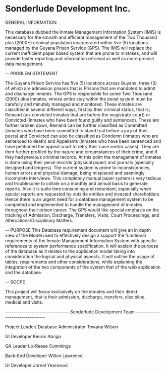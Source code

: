 # Sonderlude Development Inc.


GENERAL INFORMATION

This database dubbed the Inmate Management Information System (IMIS) is necessary 
for the smooth and efficient management of the Two Thousand plus (2000+) criminal 
population incarcerated within five (5) locations managed by the Guyana Prison Service (GPS). 
The IMIS will replace the current inefficient paper based system that are prone to mistakes, 
and will provide faster reporting and information retrieval as well as more precise data management. 

-- PROBLEM STATEMENT

The Guyana Prison Service has five (5) locations across Guyana, three (3) of which are
admission prisons that is Prisons that are mandated to admit and discharge inmates. 
The GPS is responsible for some Two Thousand (2000) plus inmates, whose entire stay 
within the penal system must be carefully and minutely managed and monitored. 
	These inmates are classified in several different ways, first by their criminal 
status, that is; Remand (un-convicted inmates that are before the magistrate court) or 
Convicted (inmates who have been found guilty and sentenced). These are further broken down,
Remand can be further classified as Committed (inmates who have been committed to stand trial
before a jury of their peers) and Convicted can also be classified as Condemn (inmates who 
are sentenced to death) and Appellants (inmates who have been sentenced and have petitioned 
the appeal court to retry their case and/or cases). They are then further profiled by the 
nature and circumstances of their crime, and if they had previous criminal records. 
	At this point the management of inmates is done using their penal records (physical paper) 
and journals (specially designed and ledgers). The current system is prone to inconsistencies, 
human errors and physical damage, being misplaced and seemingly incomplete interviews. 
	This completely manual paper system is very tedious and troublesome to collate on a 
monthly and annual basis to generate reports. Also it is quite time consuming and redundant,
especially when special reports are requested by outside entities and invested shareholders.
 Hence there is an urgent need for a database management system to be completed and implemented 
to handle the management of inmates throughout their prison career. The GPS would like special 
emphasis on the tracking of Admission, Discharge, Transfers, Visits, Court Proceedings, and 
Altercations/Disciplinary Matters. 

-- PURPOSE
This Database requirement document will give an in depth view of the Model used to effectively 
design a support the functional requirements of the Inmate Management Information System with 
specific references to system performance specification. It will explain the purpose of the 
database as it relates to the application model taking into consideration the logical and 
physical aspects. It will outline the usage of tables, requirements and other considerations, 
while explaining the integration of the two components of the system that of the web application 
and the database.

-- SCOPE

This project will focus exclusively on the inmates and their direct management, that is their 
admission, discharge, transfers, discipline, medical and visits. 

-------------------------------- Sonderlude Development Team --------------------------------

Project Leader/ Database Administrator
Towana Wilson

UI Developer
Kieron Abrigo

QA Leader
Lo-Reese Cummings

Back-End Developer
Wilton Lawrence

UI Developer
Jornel Yearwood







